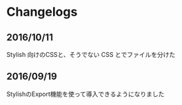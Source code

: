 # Changelogs
## 2016/10/11
Stylish 向けのCSSと、そうでない CSS とでファイルを分けた

## 2016/09/19
StylishのExport機能を使って導入できるようになりました
